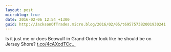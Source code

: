 ```yaml
---
layout: post
microblog: true
date: 2016-02-06 12:54 +1300
guid: http://JacksonOfTrades.micro.blog/2016/02/05/t695757382001930241.html
---
```

Is it just me or does Beowulf in Grand Order look like he should be on Jersey Shore? [t.co/4cAXcdTCc...](https://t.co/4cAXcdTCc3)
